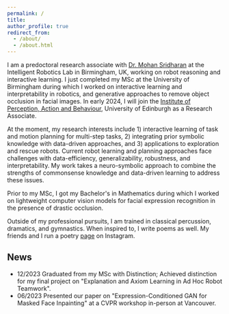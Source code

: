 ```yaml
---
permalink: /
title: 
author_profile: true
redirect_from: 
  - /about/
  - /about.html
---
```


I am a predoctoral research associate with [Dr. Mohan Sridharan](https://www.cs.bham.ac.uk/~sridharm/index.html) at the Intelligent Robotics Lab in Birmingham, UK, working on robot reasoning and interactive learning. I just completed my MSc at the University of Birmingham during which I worked on interactive learning and interpretability in robotics, and generative approaches to remove object occlusion in facial images. In early 2024, I will join the [Institute of Perception, Action and Behaviour](https://web.inf.ed.ac.uk/ipab), University of Edinburgh as a Research Associate. 

At the moment, my research interests include 1) interactive learning of task and motion planning for multi-step tasks, 2) integrating prior symbolic knowledge with data-driven approaches, and 3) applications to exploration and rescue robots. Current robot learning and planning approaches face challenges with data-efficiency, generalizability, robustness, and interpretability. My work takes a neuro-symbolic approach to combine the strengths of commonsense knowledge and data-driven learning to address these issues. 

Prior to my MSc, I got my Bachelor's in Mathematics during which I worked on lightweight computer vision models for facial expression recognition in the presence of drastic occlusion.

Outside of my professional pursuits, I am trained in classical percussion, dramatics, and gymnastics. When inspired to, I write poems as well. My friends and I run a poetry [page](https://www.instagram.com/thehollowreed/?hl=en-gb) on Instagram.

## News
* 12/2023  Graduated from my MSc with Distinction; Achieved distinction for my final project on "Explanation and Axiom Learning in Ad Hoc Robot Teamwork".
* 06/2023  Presented our paper on "Expression-Conditioned GAN for Masked Face Inpainting" at a CVPR workshop in-person at Vancouver.

